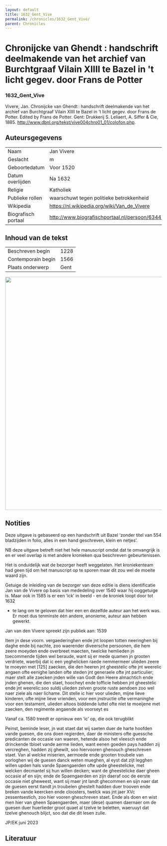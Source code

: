 ```yaml
---
layout: default
title: 1632_Gent_Vive
permalink: /chronicles/1632_Gent_Vive/
parent: Chronicles
--- 
```



# Chronĳcke van Ghendt : handschrift deelmakende van het archief van Burchtgraaf Vilain XIIII te Bazel in 't licht gegev. door Frans de Potter 

### 1632_Gent_Vive 

Vivere, Jan. Chronĳcke van Ghendt : handschrift deelmakende van het archief van Burchtgraaf Vilain XIIII te Bazel in ’t licht gegev. door Frans de Potter. Edited by Frans de Potter. Gent: Drukkerij S. Leliaert, A. Siffer & Cie, 1885. http://www.dbnl.org/tekst/vive004chro01_01/colofon.php. 

## Auteursgegevens 

| | | 
| --------------- | --------------- | 
| Naam | Jan Vivere | 
| Geslacht | m | 
| Geboortedatum | Voor  1520 | 
| Datum overlijden | Na 1632 | 
| Religie | Katholiek | 
| Publieke rollen | waarschuwt tegen politieke betrokkenheid | 
| Wikipedia | https://nl.wikipedia.org/wiki/Van_de_Vivere | 
| Biografisch portaal | http://www.biografischportaal.nl/persoon/63447191 | 

## Inhoud van de tekst 

| | | 
| --------------- | --------------- | 
| Beschreven begin | 1228 | 
| Contemporain begin | 1566 | 
| Plaats onderwerp | Gent | 

[<img src="..\..\barplots_chronicles\1632_Gent_Vive.jpg" width="750"/>](..\..\barplots_chronicles\1632_Gent_Vive.jpg) 

## Notities 

Deze uitgave is gebaseerd op een handschrift uit Bazel ‘zonder titel van 554
bladzijden in folio, alles in een hand geschreven, klein en netjes’.

NB deze uitgave betreft niet het hele manuscript omdat dat te omvangrijk is en
er veel overlap is met andere kronieken qua beschreven gebeurtenissen.

Het is onduidelijk wat de bezorger heeft weggelaten. Het kroniekenteam had
geen tijd om het manuscript op te sporen maar dit zou wel de moeite waard
zijn.

Getuige de inleiding van de bezorger van deze editie is diens identificatie
Jan van de Vivere op basis van mededeling over 1540 waar hij ooggetuige is.
Maar ook in 1585 is er een ‘ick’ in beeld - en de kroniek loopt door tot 1632
- te lang om te geloven dat hier een en dezelfde auteur aan het werk was. Er
moet dus tenminste één andere, anonieme, auteur aan hebben gewerkt.

Jan van den Vivere spreekt zijn publiek aan: 1539

Item jn dese voorn. vergaederinghen ende jnt loopen totten neeringhen bij
daghe ende bij nachte, zoo waerender diveersche persoonen, die hem zeere
moeyden ende overbreet maecten, twelcke hemlieden jn toecommende tijden wel
beraude, want sij er mede quamen jn grooten verdriete, waerbij dat ic een
yeghelicken raede nemmermeer ulieden zeere te moeyen met [125] zaecken, die
den heeren jnt gheestelic ofte jnt weerelic angaen ofte eenighe landen ofte
steden jnt generaele ofte jnt particulier; maer stelt alle zaecken jnden wille
van Godt den Heere almachtich ende jnden ghenen, die den staet, hoocheyt ende
tofficie hebben jnt gheestelic ende jnt weerelic:soo suldij ulieden zelven
groote ruste aendoen zoo wel naer ziele als naer lichame. Dit stelle ic hier
voor ulieden, mijne lieve kinderen, ofte mijne lieve vrienden, voor een
jnstructie ofte vermaninghe voor een testament, ulieden altoos biddende luttel
ofte niet te moeijene met zaecken, den regimente angaende als voorseyt es

Vanaf ca. 1580 treedt er opnieuw een ‘ic’ op, die ook terugblikt

Peinst, beminde leser, jn wat staet dat wij saeten duer de harte hoofden vande
guesen, die ons doen regierden, daer de ministers ofte guessche predicanten de
occasie van waeren, hetende alsoo het vleesch ende drinckende tbloet vande
aerme lieden, want eenen goeden pays hadden zij vercreghen, hadden zij
ghewilt, soo hiervooren ghenouch gheschreven staet. Van al welcke miserien,
aermoede ende grooten troubele van oorloghen wij de guesen danck weten
mueghen, al eyst dat zijt legghen willen upden hals vande Spaengaerden ofte
upde gheestelicke, met welcken decmantel sij hun willen decken; want de
gheestelicke daer gheen occasie af en sijn; ende de Spaengaerden en zijn
daeraf ooc de eerste occasie niet gheweest, want sij maer jnt landt ghecommen
en sijn naer dat de guesen eerst tlandt jn troubelen ghestelt hadden duer
trooven ende breken vande keercken ende cloosters, twelck was jnt jaer XVc
zessentsestich, zoo hier vooren gheschreven staet. Ende als doen en wist men
hier van gheen Spaengaerden, maer (dese) quamen daernaer om de guesen duer
huerlieder groot quaet al tzelve te beletten, waeruuyt dat tzelve ghenouch
blijct, soo dat die dit lesen zulle.

JP/EK  juni 2023



## Literatuur 

